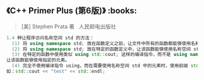 <h2>《C++ Primer Plus (第6版)》 :books: </h2> 

> [美] Stephen Prata 著    人民邮电出版社
 
```c++
1.4 种让程序访问名称空间 std 的方法：
  (1) 将 using namespace std; 放在函数定义之前，让文件中所有的函数都能够使用名称空间 std 中所有元素。
  (2) 将 using namespace std; 放在特定的函数定义中，让该函数能够使用名称空间 std 中的所有元素。
  (3) 在特定的函数中使用类似 using std::cout; 这样的编译指令，而不是 using namespace std;，
让该函数能够使用指定的元素。
  (4) 完全不使用编译指令 using，而在需要使用名称空间 std 中的元素时，使用前缀 std::，
如：std::cout << "test" << std::endl;
```
